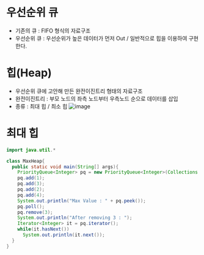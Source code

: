 우선순위 큐
========
* 기존의 큐 : FIFO 형식의 자료구조
* 우선순위 큐 : 우선순위가 높은 데이터가 먼저 Out / 일반적으로 힙을 이용하여 구현한다.

힙(Heap)
=======
* 우선순위 큐에 고안해 만든 완전이진트리 형태의 자료구조
* 완전이진트리 : 부모 노드의 좌측 노드부터 우측노드 순으로 데이터를 삽입
* 종류 : 최대 힙 / 최소 힙
  ![image](https://user-images.githubusercontent.com/70207093/176988977-beda5c73-e3a7-4960-9416-f1b77e6bf3d3.png)

최대 힙
=====
```java
import java.util.*

class MaxHeap{
  public static void main(String[] args){
    PriorityQueue<Integer> pq = new PriorityQueue<Integer>(Collections.reverseOrder());
    pq.add(1);
    pq.add(3);
    pq.add(2);
    pq.add(4);
    System.out.println("Max Value : " + pq.peek());
    pq.poll();
    pq.remove(3);
    System.out.println("After removing 3 : ");
    Iterator<Integer> it = pq.iterator();
    while(it.hasNext())
      System.out.println(it.next());
  }
}
```
